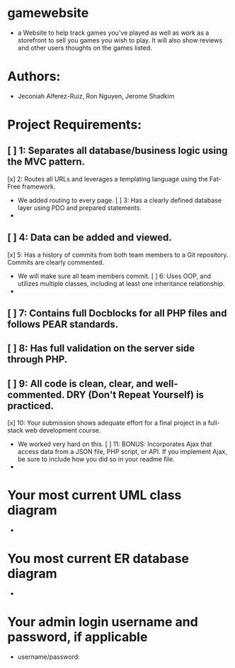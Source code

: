 # gamewebsite
- a Website to help track games you've played as well as work as a storefront to sell you games you wish to play. It will also show reviews and other users thoughts on the games listed.
# Authors:
- Jeconiah Alferez-Ruiz, Ron Nguyen, Jerome Shadkim
# Project Requirements:
[ ] 1: Separates all database/business logic using the MVC pattern.
-
[x] 2: Routes all URLs and leverages a templating language using the Fat-Free framework.
- We added routing to every page.
[ ] 3: Has a clearly defined database layer using PDO and prepared statements. 
-
[ ] 4: Data can be added and viewed.
-
[x] 5: Has a history of commits from both team members to a Git repository. Commits are clearly commented.
- We will make sure all team members commit.
[ ] 6: Uses OOP, and utilizes multiple classes, including at least one inheritance relationship.
-
[ ] 7: Contains full Docblocks for all PHP files and follows PEAR standards.
-
[ ] 8: Has full validation on the server side through PHP.
-
[ ] 9: All code is clean, clear, and well-commented. DRY (Don't Repeat Yourself) is practiced.
-
[x] 10: Your submission shows adequate effort for a final project in a full-stack web development course.
- We worked very hard on this.
[ ] 11: BONUS:  Incorporates Ajax that access data from a JSON file, PHP script, or API. If you implement Ajax, be sure to include how you did so in your readme file.
-
# Your most current UML class diagram
-
# You most current ER database diagram
-
# Your admin login username and password, if applicable
- username/password: